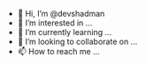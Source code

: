 - 👋 Hi, I’m @devshadman
- 👀 I’m interested in ...
- 🌱 I’m currently learning ...
- 💞️ I’m looking to collaborate on ...
- 📫 How to reach me ...

<!---
devshadman/devshadman is a ✨ special ✨ repository because its `README.md` (this file) appears on your GitHub profile.
You can click the Preview link to take a look at your changes.
--->
